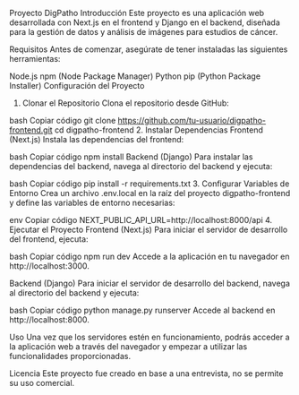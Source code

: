 Proyecto DigPatho
Introducción
Este proyecto es una aplicación web desarrollada con Next.js en el frontend y Django en el backend, diseñada para la gestión de datos y análisis de imágenes para estudios de cáncer.

Requisitos
Antes de comenzar, asegúrate de tener instaladas las siguientes herramientas:

Node.js
npm (Node Package Manager)
Python
pip (Python Package Installer)
Configuración del Proyecto
1. Clonar el Repositorio
Clona el repositorio desde GitHub:

bash
Copiar código
git clone https://github.com/tu-usuario/digpatho-frontend.git
cd digpatho-frontend
2. Instalar Dependencias
Frontend (Next.js)
Instala las dependencias del frontend:

bash
Copiar código
npm install
Backend (Django)
Para instalar las dependencias del backend, navega al directorio del backend y ejecuta:

bash
Copiar código
pip install -r requirements.txt
3. Configurar Variables de Entorno
Crea un archivo .env.local en la raíz del proyecto digpatho-frontend y define las variables de entorno necesarias:

env
Copiar código
NEXT_PUBLIC_API_URL=http://localhost:8000/api
4. Ejecutar el Proyecto
Frontend (Next.js)
Para iniciar el servidor de desarrollo del frontend, ejecuta:

bash
Copiar código
npm run dev
Accede a la aplicación en tu navegador en http://localhost:3000.

Backend (Django)
Para iniciar el servidor de desarrollo del backend, navega al directorio del backend y ejecuta:

bash
Copiar código
python manage.py runserver
Accede al backend en http://localhost:8000.

Uso
Una vez que los servidores estén en funcionamiento, podrás acceder a la aplicación web a través del navegador y empezar a utilizar las funcionalidades proporcionadas.


Licencia
Este proyecto fue creado en base a una entrevista, no se permite su uso comercial.

